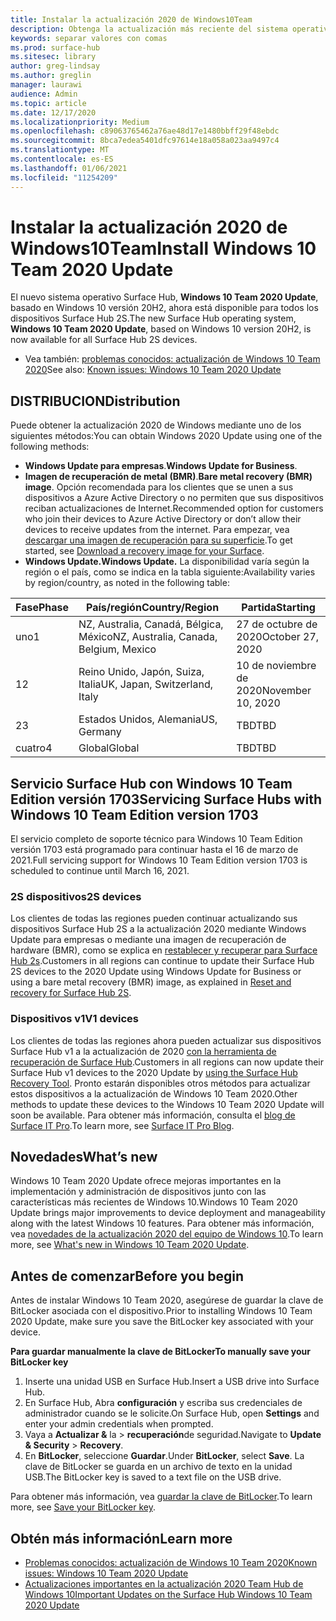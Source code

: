 ```yaml
---
title: Instalar la actualización 2020 de Windows10Team
description: Obtenga la actualización más reciente del sistema operativo Surface Hub, Windows 10 Team 2020 Update.
keywords: separar valores con comas
ms.prod: surface-hub
ms.sitesec: library
author: greg-lindsay
ms.author: greglin
manager: laurawi
audience: Admin
ms.topic: article
ms.date: 12/17/2020
ms.localizationpriority: Medium
ms.openlocfilehash: c89063765462a76ae48d17e1480bbff29f48ebdc
ms.sourcegitcommit: 8bca7edea5401dfc97614e18a058a023aa9497c4
ms.translationtype: MT
ms.contentlocale: es-ES
ms.lasthandoff: 01/06/2021
ms.locfileid: "11254209"
---
```

# <span data-ttu-id="17acd-104">Instalar la actualización 2020 de Windows10Team</span><span class="sxs-lookup"><span data-stu-id="17acd-104">Install Windows 10 Team 2020 Update</span></span> 

<span data-ttu-id="17acd-105">El nuevo sistema operativo Surface Hub, **Windows 10 Team 2020 Update**, basado en Windows 10 versión 20H2, ahora está disponible para todos los dispositivos Surface Hub 2S.</span><span class="sxs-lookup"><span data-stu-id="17acd-105">The new Surface Hub operating system, **Windows 10 Team 2020 Update**, based on Windows 10 version 20H2, is now available for all Surface Hub 2S devices.</span></span>  

- <span data-ttu-id="17acd-106">Vea también: [problemas conocidos: actualización de Windows 10 Team 2020](surface-hub-2020-update.md)</span><span class="sxs-lookup"><span data-stu-id="17acd-106">See also: [Known issues: Windows 10 Team 2020 Update](surface-hub-2020-update.md)</span></span>

## <span data-ttu-id="17acd-107">DISTRIBUCION</span><span class="sxs-lookup"><span data-stu-id="17acd-107">Distribution</span></span>

<span data-ttu-id="17acd-108">Puede obtener la actualización 2020 de Windows mediante uno de los siguientes métodos:</span><span class="sxs-lookup"><span data-stu-id="17acd-108">You can obtain Windows 2020 Update using one of the following methods:</span></span>

- <span data-ttu-id="17acd-109">**Windows Update para empresas**.</span><span class="sxs-lookup"><span data-stu-id="17acd-109">**Windows Update for Business**.</span></span>
- <span data-ttu-id="17acd-110">**Imagen de recuperación de metal (BMR)**.</span><span class="sxs-lookup"><span data-stu-id="17acd-110">**Bare metal recovery (BMR) image**.</span></span> <span data-ttu-id="17acd-111">Opción recomendada para los clientes que se unen a sus dispositivos a Azure Active Directory o no permiten que sus dispositivos reciban actualizaciones de Internet.</span><span class="sxs-lookup"><span data-stu-id="17acd-111">Recommended option for customers who join their devices to Azure Active Directory or don’t allow their devices to receive updates from the internet.</span></span> <span data-ttu-id="17acd-112">Para empezar, vea [descargar una imagen de recuperación para su superficie](https://support.microsoft.com/surfacerecoveryimage).</span><span class="sxs-lookup"><span data-stu-id="17acd-112">To get started, see [Download a recovery image for your Surface](https://support.microsoft.com/surfacerecoveryimage).</span></span>
- **<span data-ttu-id="17acd-113">Windows Update.</span><span class="sxs-lookup"><span data-stu-id="17acd-113">Windows Update.</span></span>** <span data-ttu-id="17acd-114">La disponibilidad varía según la región o el país, como se indica en la tabla siguiente:</span><span class="sxs-lookup"><span data-stu-id="17acd-114">Availability varies by region/country, as noted in the following table:</span></span>

| <span data-ttu-id="17acd-115">Fase</span><span class="sxs-lookup"><span data-stu-id="17acd-115">Phase</span></span> | <span data-ttu-id="17acd-116">País/región</span><span class="sxs-lookup"><span data-stu-id="17acd-116">Country/Region</span></span>                         | <span data-ttu-id="17acd-117">Partida</span><span class="sxs-lookup"><span data-stu-id="17acd-117">Starting</span></span>          |
| ----- | -------------------------------------- | ----------------- |
| <span data-ttu-id="17acd-118">uno</span><span class="sxs-lookup"><span data-stu-id="17acd-118">1</span></span>     | <span data-ttu-id="17acd-119">NZ, Australia, Canadá, Bélgica, México</span><span class="sxs-lookup"><span data-stu-id="17acd-119">NZ, Australia, Canada, Belgium, Mexico</span></span> | <span data-ttu-id="17acd-120">27 de octubre de 2020</span><span class="sxs-lookup"><span data-stu-id="17acd-120">October 27, 2020</span></span>  |
| <span data-ttu-id="17acd-121">1</span><span class="sxs-lookup"><span data-stu-id="17acd-121">2</span></span>     | <span data-ttu-id="17acd-122">Reino Unido, Japón, Suiza, Italia</span><span class="sxs-lookup"><span data-stu-id="17acd-122">UK, Japan, Switzerland, Italy</span></span>          | <span data-ttu-id="17acd-123">10 de noviembre de 2020</span><span class="sxs-lookup"><span data-stu-id="17acd-123">November 10, 2020</span></span> |
| <span data-ttu-id="17acd-124">2</span><span class="sxs-lookup"><span data-stu-id="17acd-124">3</span></span>     | <span data-ttu-id="17acd-125">Estados Unidos, Alemania</span><span class="sxs-lookup"><span data-stu-id="17acd-125">US, Germany</span></span>                            | <span data-ttu-id="17acd-126">TBD</span><span class="sxs-lookup"><span data-stu-id="17acd-126">TBD</span></span> |
| <span data-ttu-id="17acd-127">cuatro</span><span class="sxs-lookup"><span data-stu-id="17acd-127">4</span></span>     | <span data-ttu-id="17acd-128">Global</span><span class="sxs-lookup"><span data-stu-id="17acd-128">Global</span></span>                                 | <span data-ttu-id="17acd-129">TBD</span><span class="sxs-lookup"><span data-stu-id="17acd-129">TBD</span></span>  |

## <span data-ttu-id="17acd-130">Servicio Surface Hub con Windows 10 Team Edition versión 1703</span><span class="sxs-lookup"><span data-stu-id="17acd-130">Servicing Surface Hubs with Windows 10 Team Edition version 1703</span></span> 

<span data-ttu-id="17acd-131">El servicio completo de soporte técnico para Windows 10 Team Edition versión 1703 está programado para continuar hasta el 16 de marzo de 2021.</span><span class="sxs-lookup"><span data-stu-id="17acd-131">Full servicing support for Windows 10 Team Edition version 1703 is scheduled to continue until March 16, 2021.</span></span>

### <span data-ttu-id="17acd-132">2S dispositivos</span><span class="sxs-lookup"><span data-stu-id="17acd-132">2S devices</span></span> 

<span data-ttu-id="17acd-133">Los clientes de todas las regiones pueden continuar actualizando sus dispositivos Surface Hub 2S a la actualización 2020 mediante Windows Update para empresas o mediante una imagen de recuperación de hardware (BMR), como se explica en [restablecer y recuperar para Surface Hub 2s](surface-hub-2s-recover-reset.md).</span><span class="sxs-lookup"><span data-stu-id="17acd-133">Customers in all regions can continue to update their Surface Hub 2S devices to the 2020 Update using Windows Update for Business or using a bare metal recovery (BMR) image, as explained in [Reset and recovery for Surface Hub 2S](surface-hub-2s-recover-reset.md).</span></span>

### <span data-ttu-id="17acd-134">Dispositivos v1</span><span class="sxs-lookup"><span data-stu-id="17acd-134">V1 devices</span></span> 

<span data-ttu-id="17acd-135">Los clientes de todas las regiones ahora pueden actualizar sus dispositivos Surface Hub v1 a la actualización de 2020 [con la herramienta de recuperación de Surface Hub](surface-hub-recovery-tool.md).</span><span class="sxs-lookup"><span data-stu-id="17acd-135">Customers in all regions can now update their Surface Hub v1 devices to the 2020 Update by [using the Surface Hub Recovery Tool](surface-hub-recovery-tool.md).</span></span> <span data-ttu-id="17acd-136">Pronto estarán disponibles otros métodos para actualizar estos dispositivos a la actualización de Windows 10 Team 2020.</span><span class="sxs-lookup"><span data-stu-id="17acd-136">Other methods to update these devices to the Windows 10 Team 2020 Update will soon be available.</span></span> <span data-ttu-id="17acd-137">Para obtener más información, consulta el [blog de Surface IT Pro](https://techcommunity.microsoft.com/t5/surface-it-pro-blog/surface-hub-windows-10-team-2020-update/ba-p/2000144).</span><span class="sxs-lookup"><span data-stu-id="17acd-137">To learn more, see [Surface IT Pro Blog](https://techcommunity.microsoft.com/t5/surface-it-pro-blog/surface-hub-windows-10-team-2020-update/ba-p/2000144).</span></span>
 
## <span data-ttu-id="17acd-138">Novedades</span><span class="sxs-lookup"><span data-stu-id="17acd-138">What’s new</span></span>

<span data-ttu-id="17acd-139">Windows 10 Team 2020 Update ofrece mejoras importantes en la implementación y administración de dispositivos junto con las características más recientes de Windows 10.</span><span class="sxs-lookup"><span data-stu-id="17acd-139">Windows 10 Team 2020 Update brings major improvements to device deployment and manageability along with the latest Windows 10 features.</span></span> <span data-ttu-id="17acd-140">Para obtener más información, vea [novedades de la actualización 2020 del equipo de Windows 10](surface-hub-2020-update-whats-new.md).</span><span class="sxs-lookup"><span data-stu-id="17acd-140">To learn more, see [What's new in Windows 10 Team 2020 Update](surface-hub-2020-update-whats-new.md).</span></span>
 
## <span data-ttu-id="17acd-141">Antes de comenzar</span><span class="sxs-lookup"><span data-stu-id="17acd-141">Before you begin</span></span>

<span data-ttu-id="17acd-142">Antes de instalar Windows 10 Team 2020, asegúrese de guardar la clave de BitLocker asociada con el dispositivo.</span><span class="sxs-lookup"><span data-stu-id="17acd-142">Prior to installing Windows 10 Team 2020 Update, make sure you save the BitLocker key associated with your device.</span></span> 

**<span data-ttu-id="17acd-143">Para guardar manualmente la clave de BitLocker</span><span class="sxs-lookup"><span data-stu-id="17acd-143">To manually save your BitLocker key</span></span>**

1. <span data-ttu-id="17acd-144">Inserte una unidad USB en Surface Hub.</span><span class="sxs-lookup"><span data-stu-id="17acd-144">Insert a USB drive into Surface Hub.</span></span>
2. <span data-ttu-id="17acd-145">En Surface Hub, Abra **configuración** y escriba sus credenciales de administrador cuando se le solicite.</span><span class="sxs-lookup"><span data-stu-id="17acd-145">On Surface Hub, open **Settings** and enter your admin credentials when prompted.</span></span>
3. <span data-ttu-id="17acd-146">Vaya a **Actualizar &** la  >  **recuperación**de seguridad.</span><span class="sxs-lookup"><span data-stu-id="17acd-146">Navigate to **Update & Security** > **Recovery**.</span></span>
4. <span data-ttu-id="17acd-147">En **BitLocker**, seleccione **Guardar**.</span><span class="sxs-lookup"><span data-stu-id="17acd-147">Under **BitLocker**, select **Save**.</span></span> <span data-ttu-id="17acd-148">La clave de BitLocker se guarda en un archivo de texto en la unidad USB.</span><span class="sxs-lookup"><span data-stu-id="17acd-148">The BitLocker key is saved to a text file on the USB drive.</span></span>

<span data-ttu-id="17acd-149">Para obtener más información, vea [guardar la clave de BitLocker](save-bitlocker-key-surface-hub.md).</span><span class="sxs-lookup"><span data-stu-id="17acd-149">To learn more, see [Save your BitLocker key](save-bitlocker-key-surface-hub.md).</span></span>

## <span data-ttu-id="17acd-150">Obtén más información</span><span class="sxs-lookup"><span data-stu-id="17acd-150">Learn more</span></span>

- [<span data-ttu-id="17acd-151">Problemas conocidos: actualización de Windows 10 Team 2020</span><span class="sxs-lookup"><span data-stu-id="17acd-151">Known issues: Windows 10 Team 2020 Update</span></span>](surface-hub-2020-team-update-known-issues.md)
- [<span data-ttu-id="17acd-152">Actualizaciones importantes en la actualización 2020 Team Hub de Windows 10</span><span class="sxs-lookup"><span data-stu-id="17acd-152">Important Updates on the Surface Hub Windows 10 Team 2020 Update</span></span>](https://techcommunity.microsoft.com/t5/surface-it-pro-blog/important-updates-on-the-surface-hub-windows-10-team-2020-update/ba-p/1960897)
